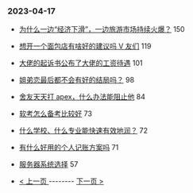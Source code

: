 ### 2023-04-17 
- [为什么一边“经济下滑”，一边旅游市场持续火爆？](https://www.v2ex.com/t/933053) 150
- [想开一个面包店有啥好的建议吗 V 友们](https://www.v2ex.com/t/933044) 119
- [大佬的起诉书公布了大佬的工资待遇](https://www.v2ex.com/t/933037) 101
- [姐弟恋最后都不会有好的结局吗？](https://www.v2ex.com/t/933056) 98
- [舍友天天打 apex，什么办法能阻止他](https://www.v2ex.com/t/933164) 84
- [软考怎么备考比较好](https://www.v2ex.com/t/933087) 73
- [什么学校、什么专业能快速有效地润？](https://www.v2ex.com/t/932998) 72
- [有什么好用的个人记账方案吗](https://www.v2ex.com/t/933058) 71
- [服务器系统选择](https://www.v2ex.com/t/933043) 57 

- [ < 上一页 ](https://github.com/able8/v2ex-hot-record/blob/master/2023-04-16.md) -------- [ 下一页 > ](https://github.com/able8/v2ex-hot-record/blob/master/2023-04-18.md)